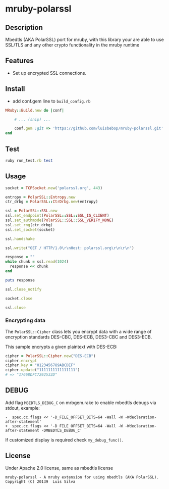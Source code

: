 mruby-polarssl
=========

## Description

Mbedtls (AKA PolarSSL) port for mruby, with this library your are able to use SSL/TLS and any other crypto functionality in the mruby runtime

## Features

* Set up encrypted SSL connections.

## Install
 - add conf.gem line to `build_config.rb`

```ruby
MRuby::Build.new do |conf|

    # ... (snip) ...

    conf.gem :git => 'https://github.com/luisbebop/mruby-polarssl.git'
end
```

## Test

```ruby
ruby run_test.rb test
```

## Usage
```ruby
socket = TCPSocket.new('polarssl.org', 443)

entropy = PolarSSL::Entropy.new
ctr_drbg = PolarSSL::CtrDrbg.new(entropy)

ssl = PolarSSL::SSL.new
ssl.set_endpoint(PolarSSL::SSL::SSL_IS_CLIENT)
ssl.set_authmode(PolarSSL::SSL::SSL_VERIFY_NONE)
ssl.set_rng(ctr_drbg)
ssl.set_socket(socket)

ssl.handshake

ssl.write("GET / HTTP/1.0\r\nHost: polarssl.org\r\n\r\n")

response = ""
while chunk = ssl.read(1024)
  response << chunk
end

puts response

ssl.close_notify

socket.close

ssl.close
```

### Encrypting data

The `PolarSSL::Cipher` class lets you encrypt data with a wide range of
encryption standards DES-CBC, DES-ECB, DES3-CBC and DES3-ECB.

This sample encrypts a given plaintext with DES-ECB:

```ruby
cipher = PolarSSL::Cipher.new("DES-ECB")
cipher.encrypt
cipher.key = "0123456789ABCDEF"
cipher.update("1111111111111111")
# => "17668DFC7292532D"
```

## DEBUG

Add flag `MBEDTLS_DEBUG_C` on mrbgem.rake to enable mbedtls debugs via stdout, example:

```
-  spec.cc.flags << '-D_FILE_OFFSET_BITS=64 -Wall -W -Wdeclaration-after-statement'
+  spec.cc.flags << '-D_FILE_OFFSET_BITS=64 -Wall -W -Wdeclaration-after-statement -DMBEDTLS_DEBUG_C'
```

If customized display is required check `my_debug_func()`.

## License

Under Apache 2.0 license, same as mbedtls license

```
mruby-polarssl - A mruby extension for using mbedtls (AKA PolarSSL).
Copyright (C) 20139  Luis Silva
```